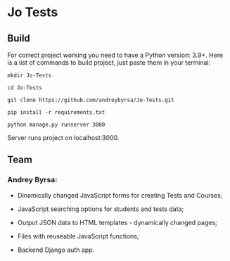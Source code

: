 # Jo Tests

## **Build**

For correct project working you need to have a Python version: 3.9+. Here is a list of commands to build ptoject, just paste them in your terminal:

```
mkdir Jo-Tests

cd Jo-Tests
```

```
git clone https://github.com/andreybyrsa/Jo-Tests.git
```

```
pip install -r requirements.txt

python manage.py runserver 3000
```
Server runs project on localhost:3000.

## **Team**

### Andrey Byrsa: 
- Dinamically changed JavaScript forms for creating Tests and Courses;

- JavaScript searching options for students and tests data;

- Output JSON data to HTML templates - dynamically changed pages;

- Files with reuseable JavaScript functions; 

- Backend Django auth app.
